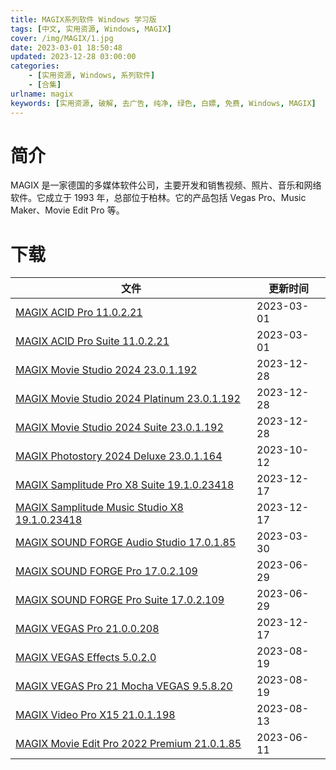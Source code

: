 ```yaml
---
title: MAGIX系列软件 Windows 学习版
tags: [中文, 实用资源, Windows, MAGIX]
cover: /img/MAGIX/1.jpg
date: 2023-03-01 18:50:48
updated: 2023-12-28 03:00:00
categories:
    - [实用资源, Windows, 系列软件]
    - [合集]
urlname: magix
keywords: [实用资源, 破解, 去广告, 纯净, 绿色, 白嫖, 免费, Windows, MAGIX]
---
```


# 简介

MAGIX 是一家德国的多媒体软件公司，主要开发和销售视频、照片、音乐和网络软件。它成立于 1993 年，总部位于柏林。它的产品包括 Vegas Pro、Music Maker、Movie Edit Pro 等。

# 下载

| 文件                                                                                                                      | 更新时间   |
| ------------------------------------------------------------------------------------------------------------------------- | ---------- |
| [MAGIX ACID Pro 11.0.2.21](/download/index.html?f=MAGIX-ACID-Pro-11.0.2.21.zip)                                           | 2023-03-01 |
| [MAGIX ACID Pro Suite 11.0.2.21](/download/index.html?f=MAGIX-ACID-Pro-Suite-11.0.2.21.zip)                               | 2023-03-01 |
| [MAGIX Movie Studio 2024 23.0.1.192](/download/index.html?f=MAGIX-Movie-Studio-2024-v23.0.1.192.zip)                      | 2023-12-28 |
| [MAGIX Movie Studio 2024 Platinum 23.0.1.192](/download/index.html?f=MAGIX-Movie-Studio-2024-Platinum-23.0.1.192.zip)     | 2023-12-28 |
| [MAGIX Movie Studio 2024 Suite 23.0.1.192](/download/index.html?f=MAGIX-Movie-Studio-2024-Suite-23.0.1.192.zip)           | 2023-12-28 |
| [MAGIX Photostory 2024 Deluxe 23.0.1.164](/download/index.html?f=MAGIX-Photostory-2024-Deluxe-23.0.1.164.zip)             | 2023-10-12 |
| [MAGIX Samplitude Pro X8 Suite 19.1.0.23418](/download/index.html?f=MAGIX-Samplitude-Pro-X8-Suite-19.1.0.23418.zip)       | 2023-12-17 |
| [MAGIX Samplitude Music Studio X8 19.1.0.23418](/download/index.html?f=MAGIX-Samplitude-Music-Studio-X8-19.1.0.23418.zip) | 2023-12-17 |
| [MAGIX SOUND FORGE Audio Studio 17.0.1.85](/download/index.html?f=MAGIX-SOUND-FORGE-Audio-Studio-v17.0.1.85.zip)          | 2023-03-30 |
| [MAGIX SOUND FORGE Pro 17.0.2.109](/download/index.html?f=MAGIX-SOUND-FORGE-Pro-17.0.2.109.zip)                           | 2023-06-29 |
| [MAGIX SOUND FORGE Pro Suite 17.0.2.109](/download/index.html?f=MAGIX-SOUND-FORGE-Pro-Suite-17.0.2.109.zip)               | 2023-06-29 |
| [MAGIX VEGAS Pro 21.0.0.208](/download/index.html?f=MAGIX-VEGAS-Pro-21.0.0.208.zip)                                       | 2023-12-17 |
| [MAGIX VEGAS Effects 5.0.2.0](/download/index.html?f=MAGIX-VEGAS-Effects-v5.0.2.0.zip)                                    | 2023-08-19 |
| [MAGIX VEGAS Pro 21 Mocha VEGAS 9.5.8.20](/download/index.html?f=MAGIX-VEGAS-Pro-21-Mocha-VEGAS-v9.5.8.20.zip)            | 2023-08-19 |
| [MAGIX Video Pro X15 21.0.1.198](/download/index.html?f=MAGIX-Video-Pro-X15-v21.0.1.198.zip)                              | 2023-08-13 |
| [MAGIX Movie Edit Pro 2022 Premium 21.0.1.85](/download/index.html?f=MAGIX-Movie-Edit-Pro-2022-Premium-21.0.1.85.zip)     | 2023-06-11 |
